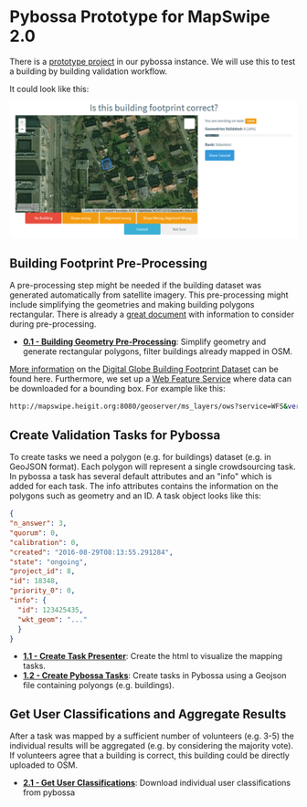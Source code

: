 # Pybossa Prototype for MapSwipe 2.0
There is a [prototype project](https://pybossa.geog.uni-heidelberg.de/project/mapswipe_2_0/) in our pybossa instance. We will use this to test a building by building validation workflow.

It could look like this:

![](img/screenshot.PNG)


## Building Footprint Pre-Processing
A pre-processing step might be needed if the building dataset was generated automatically from satellite imagery. This pre-processing might include simplifying the geometries and making building polygons rectangular. There is already a [great document](https://docs.google.com/document/d/1DEGJYlR-92idDsaP7qICxXUcpC0PZ7ldP48fEmZgxPY/edit?usp=sharing) with information to consider during pre-processing.

* **[0.1 - Building Geometry Pre-Processing](0.1_building_geometry_pre_processing.ipynb)**: Simplify geometry and generate rectangular polygons, filter buildings already mapped in OSM.


[More information](https://www.dropbox.com/s/wtggt6jcv0w5pze/DigitalGlobe%20Building%20Footprints%20Technical%20Specification.pdf?dl=0) on the [Digital Globe Building Footprint Dataset](https://www.dropbox.com/s/zkh1gmw2i25u186/1104-tanzania-4326-20180403.zip?dl=0) can be found here. Furthermore, we set up a [Web Feature Service](http://mapswipe.heigit.org:8080/geoserver/web/wicket/bookmarkable/org.geoserver.web.demo.MapPreviewPage?1) where data can be downloaded for a bounding box. For example like this:

```bash
http://mapswipe.heigit.org:8080/geoserver/ms_layers/ows?service=WFS&version=1.0.0&request=GetFeature&typeName=ms_layers:tanzania_buildings_dg&maxFeatures=50&outputFormat=application%2Fjson
```


## Create Validation Tasks for Pybossa
To create tasks we need a polygon (e.g. for buildings) dataset (e.g. in GeoJSON format). Each polygon will represent a single crowdsourcing task. In pybossa a task has several default attributes and an "info" which is added for each task. The info attributes contains the information on the polygons such as geometry and an ID. A task object looks like this:

```json
{
"n_answer": 3,
"quorum": 0,
"calibration": 0,
"created": "2016-08-29T08:13:55.291284",
"state": "ongoing",
"project_id": 8,
"id": 18348,
"priority_0": 0,
"info": {
  "id": 123425435,
  "wkt_geom": "..."
  }
}
```

* **[1.1 - Create Task Presenter](1.1_create_task_presenter.ipynb)**: Create the html to visualize the mapping tasks.
* **[1.2 - Create Pybossa Tasks](1.2_create_pybossa_tasks.ipynb)**: Create tasks in Pybossa using a Geojson file containing polyongs (e.g. buildings).


## Get User Classifications and Aggregate Results
After a task was mapped by a sufficient number of volunteers (e.g. 3-5) the individual results will be aggregated (e.g. by considering the majority vote). If volunteers agree that a building is correct, this building could be directly uploaded to OSM.
* **[2.1 - Get User Classifications](2.1_get_user_classifications.ipynb)**: Download individual user classifications from pybossa
